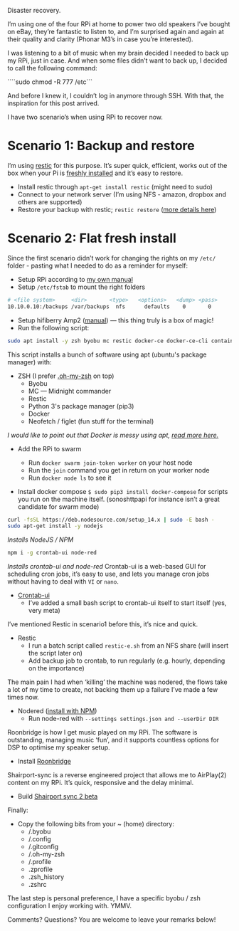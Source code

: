 Disaster recovery.

I’m using one of the four RPi at home to power two old speakers I’ve bought on eBay, they’re fantastic to listen to, and I’m surprised again and again at their quality and clarity (Phonar M3’s in case you’re interested).

I was listening to a bit of music when my brain decided I needed to back up my RPi, just in case. And when some files didn’t want to back up, I decided to call the following command:

````sudo chmod -R 777 /etc```

And before I knew it, I couldn’t log in anymore through SSH. With that, the inspiration for this post arrived.

I have two scenario’s when using RPi to recover now.

# Scenario 1: Backup and restore

I’m using [restic](https://restic.net) for this purpose. It’s super quick, efficient, works out of the box when your Pi is [freshly installed](https://casey.berlin/raspberry-pi-101/) and it’s easy to restore.

* Install restic through ```apt-get install restic``` (might need to sudo)
* Connect to your network server (I’m using NFS - amazon, dropbox and others are supported)
* Restore your backup with restic; ```restic restore``` ([more details here](https://restic.readthedocs.io/en/stable/050_restore.html#restoring-from-a-snapshot))

# Scenario 2: Flat fresh install

Since the first scenario didn’t work for changing the rights on my `/etc/` folder - pasting what I needed to do as a reminder for myself:

* Setup RPi according to [my own manual](https://casey.berlin/raspberry-pi-101/)
* Setup `/etc/fstab` to mount the right folders

```bash
# <file system>     <dir>       <type>   <options>   <dump>	<pass>
10.10.0.10:/backups /var/backups  nfs      defaults    0       0
````

* Setup hifiberry Amp2 ([manual][1]) — this thing truly is a box of magic!
* Run the following script:

```bash
sudo apt install -y zsh byobu mc restic docker-ce docker-ce-cli containerd.io python3-pip neofetch figlet
```

This script installs a bunch of software using apt (ubuntu's package manager) with:

* ZSH (I prefer [.oh-my-zsh][2] on top)
	* Byobu
	* MC — Midnight commander
	* Restic
	* Python 3's package manager (pip3)
	* Docker
	* Neofetch / figlet (fun stuff for the terminal)

*I would like to point out that Docker is messy using apt, [read more here.][3]*

* Add the RPi to swarm
	* Run `docker swarm join-token worker` on your host node
	* Run the `join` command you get in return on your worker node
	* Run `docker node ls` to see it

* Install docker compose `$ sudo pip3 install docker-compose` for scripts you run on the machine itself. (sonoshttpapi for instance isn’t a great candidate for swarm mode)

```bash
curl -fsSL https://deb.nodesource.com/setup_14.x | sudo -E bash -
sudo apt-get install -y nodejs
```

*Installs NodeJS / NPM*

```bash
npm i -g crontab-ui node-red
```

*Installs crontab-ui and node-red*
Crontab-ui is a web-based GUI for scheduling cron jobs, it’s easy to use, and lets you manage cron jobs without having to deal with `VI` or `nano`.

* [Crontab-ui][4]
	* I’ve added a small bash script to crontab-ui itself to start itself (yes, very meta)

I’ve mentioned Restic in scenario1 before this, it’s nice and quick.

* Restic
	* I run a batch script called `restic-e.sh` from an NFS share (will insert the script later on)
	* Add backup job to crontab, to run regularly (e.g. hourly, depending on the importance)

The main pain I had when ‘killing’ the machine was nodered, the flows take a lot of my time to create, not backing them up a failure I’ve made a few times now.

* Nodered ([install with NPM][5])
	* Run node-red with `--settings settings.json and --userDir DIR`

Roonbridge is how I get music played on my RPi. The software is outstanding, managing music ‘fun’, and it supports countless options for DSP to optimise my speaker setup.

* Install [Roonbridge][6]

Shairport-sync is a reverse engineered project that allows me to AirPlay(2) content on my RPi. It’s quick, responsive and the delay minimal.

* Build [Shairport sync 2 beta][7]

Finally:

* Copy the following bits from your \~ (home) directory:
	* /.byobu
	* /.config
	* /.gitconfig
	* /.oh-my-zsh
	* /.profile
	* .zprofile
	* .zsh\_history
	* .zshrc

The last step is personal preference, I have a specific byobu / zsh configuration I enjoy working with. YMMV.

Comments? Questions? You are welcome to leave your remarks below!

[1]:	https://www.hifiberry.com/docs/software/configuring-linux-3-18-x/
[2]:	https://github.com/ohmyzsh/ohmyzsh
[3]:	https://docs.docker.com/engine/install/debian/#install-using-the-repository
[4]:	https://github.com/alseambusher/crontab-ui
[5]:	https://nodered.org/docs/getting-started/local
[6]:	https://help.roonlabs.com/portal/en/kb/articles/linux-install#Roon_Bridge_armv7hf
[7]:	https://github.com/mikebrady/shairport-sync/blob/development/BUILDFORAP2.md